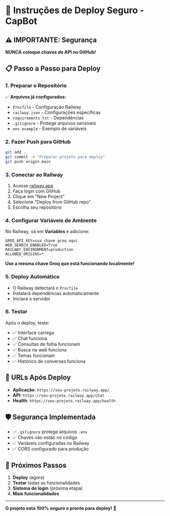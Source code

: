 # 🚀 Instruções de Deploy Seguro - CapBot

## ⚠️ IMPORTANTE: Segurança

**NUNCA coloque chaves de API no GitHub!**

## 📋 Passo a Passo para Deploy

### 1. Preparar o Repositório

✅ **Arquivos já configurados:**

- `Procfile` - Configuração Railway
- `railway.json` - Configurações específicas
- `requirements.txt` - Dependências
- `.gitignore` - Protege arquivos sensíveis
- `env.example` - Exemplo de variáveis

### 2. Fazer Push para GitHub

```bash
git add .
git commit -m "Preparar projeto para deploy"
git push origin main
```

### 3. Conectar ao Railway

1. Acesse [railway.app](https://railway.app)
2. Faça login com GitHub
3. Clique em "New Project"
4. Selecione "Deploy from GitHub repo"
5. Escolha seu repositório

### 4. Configurar Variáveis de Ambiente

No Railway, vá em **Variables** e adicione:

```
GROQ_API_KEY=sua chave groq aqui
WEB_SEARCH_ENABLED=True
RAILWAY_ENVIRONMENT=production
ALLOWED_ORIGINS=*
```

**Use a mesma chave Groq que está funcionando localmente!**

### 5. Deploy Automático

- O Railway detectará o `Procfile`
- Instalará dependências automaticamente
- Iniciará o servidor

### 6. Testar

Após o deploy, teste:

- ✅ Interface carrega
- ✅ Chat funciona
- ✅ Consultas de folha funcionam
- ✅ Busca na web funciona
- ✅ Temas funcionam
- ✅ Histórico de conversas funciona

## 🔗 URLs Após Deploy

- **Aplicação**: `https://seu-projeto.railway.app/`
- **API**: `https://seu-projeto.railway.app/chat`
- **Health**: `https://seu-projeto.railway.app/health`

## 🛡️ Segurança Implementada

- ✅ `.gitignore` protege arquivos `.env`
- ✅ Chaves não estão no código
- ✅ Variáveis configuradas no Railway
- ✅ CORS configurado para produção

## 🎯 Próximos Passos

1. **Deploy** (agora)
2. **Testar** todas as funcionalidades
3. **Sistema de login** (próxima etapa)
4. **Mais funcionalidades**

---

**O projeto está 100% seguro e pronto para deploy!** 🚀
